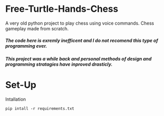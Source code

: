 # Free-Turtle-Hands-Chess
A very old python project to play chess using voice commands. Chess gameplay made from scratch.

<h5> The code here is exremly inefficent and I do not recomend this type of programming ever.</h5>
<h5> This project was a while back and personal methods of design and programming stratagies have inproved drasticly.</h5>

# Set-Up

Intallation
~~~
pip intall -r requirements.txt
~~~
